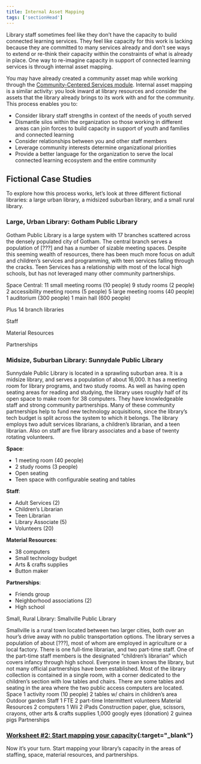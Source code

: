 ```yaml
---
title: Internal Asset Mapping 
tags: ['sectionHead']
---
```


Library staff sometimes feel like they don’t have the capacity to build connected learning services. They feel like capacity for this work is lacking because they are committed to many services already and don’t see ways to extend or re-think their capacity within the constraints of what is already in place. One way to re-imagine capacity in support of connected learning services is through internal asset mapping. 

You may have already created a community asset map while working through the [Community-Centered Services module](../../community-centered/). Internal asset mapping is a similar activity: you look inward at library resources and consider the assets that the library already brings to its work with and for the community. This process enables you to: 

* Consider library staff strengths in context of the needs of youth served
* Dismantle silos within the organization so those working in different areas can join forces to build capacity in support of youth and families and connected learning
* Consider relationships between you and other staff members
* Leverage community interests determine organizational priorities
* Provide a better language for the organization to serve the local connected learning ecosystem and the entire community

## Fictional Case Studies

To explore how this process works, let’s look at three different fictional libraries: a large urban library, a midsized suburban library, and a small rural library. 

<div class="colorhighlight color1" markdown="1">

### Large, Urban Library: Gotham Public Library

Gotham Public Library is a large system with 17 branches scattered across the densely populated city of Gotham. The central branch serves a population of [???] and has a number of sizable meeting spaces. Despite this seeming wealth of resources, there has been much more focus on adult and children’s services and programming, with teen services falling through the cracks. Teen Services has a relationship with most of the local high schools, but has not leveraged many other community partnerships.


Space
Central: 
11 small meeting rooms (10 people)
9 study rooms (2 people)
2 accessibility meeting rooms (5 people)
5 large meeting rooms (40 people)
1 auditorium (300 people)
1 main hall (600 people)

Plus 14 branch libraries


Staff


Material Resources


Partnerships



 
</div>

<div class="colorhighlight color2" markdown="1">



### Midsize, Suburban Library: Sunnydale Public Library

Sunnydale Public Library is located in a sprawling suburban area. It is a midsize library, and serves a population of about 16,000. It has a meeting room for library programs, and two study rooms. As well as having open seating areas for reading and studying, the library uses roughly half of its open space to make room for 38 computers. They have knowledgeable staff and strong community partnerships. Many of these community partnerships help to fund new technology acquisitions, since the library’s tech budget is split across the system to which it belongs. The library employs two adult services librarians, a children’s librarian, and a teen librarian. Also on staff are five library associates and a base of twenty rotating volunteers.
 
**Space**:
* 1 meeting room (40 people)
* 2 study rooms (3 people)
* Open seating
* Teen space with configurable seating and tables
 
**Staff**:
* Adult Services (2)
* Children’s Librarian
* Teen Librarian
* Library Associate (5)
* Volunteers (20)
 
**Material Resources**:
* 38 computers
* Small technology budget
* Arts & crafts supplies
* Button maker
 
**Partnerships**:
* Friends group
* Neighborhood associations (2)
* High school
 
</div>

<div class="colorhighlight color3" markdown="1">


Small, Rural Library: Smallville Public Library

Smallville is a rural town located between two larger cities, both over an hour’s drive away with no public transportation options. The library serves a population of about [???], most of whom are employed in agriculture or a local factory. There is one full-time librarian, and two part-time staff. One of the part-time staff members is the designated “children’s librarian” which covers infancy through high school. Everyone in town knows the library, but not many official partnerships have been established. Most of the library collection is contained in a single room, with a corner dedicated to the children’s section with low tables and chairs. There are some tables and seating in the area where the two public access computers are located. 
Space
1 activity room (10 people)
2 tables w/ chairs in children’s area
Outdoor garden
Staff
1 FTE
2 part-time
Intermittent volunteers
Material Resources
2 computers
1 Wii
2 iPads
Construction paper, glue, scissors, crayons, other arts & crafts supplies
1,000 googly eyes (donation)
2 guinea pigs
Partnerships



 
</div>
 
<div class="callout activity" markdown="1">
	
### [Worksheet #2: Start mapping your capacity]( ){:target="_blank"}

Now it’s your turn. Start mapping your library’s capacity in the areas of staffing, space, material resources, and partnerships. 
</div>




